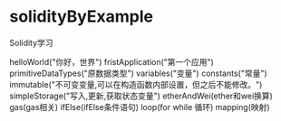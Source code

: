 <!--
 * @Author: 章红平
 * @Date: 2023-06-13 20:16:21
 * @LastEditors: 章红平
 * @LastEditTime: 2023-06-19 10:43:40
 * @FilePath: \solidityByExample\README.md
 * @Description:
-->
# solidityByExample

Solidity学习

helloWorld("你好，世界")
fristApplication("第一个应用")
primitiveDataTypes("原数据类型")
variables("变量")
constants("常量")
immutable("不可变变量,可以在构造函数内部设置，但之后不能修改。")
simpleStorage("写入,更新,获取状态变量")
etherAndWei(ether和wei换算)
gas(gas相关)
ifElse(ifElse条件语句)
loop(for while 循环)
mapping(映射)